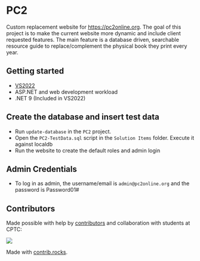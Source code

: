 # PC2
Custom replacement website for https://pc2online.org. The goal of this project is to make the current website more dynamic and include client requested features. The main feature is a
database driven, searchable resource guide to replace/complement the physical book they print every year.

## Getting started
- [VS2022](https://visualstudio.microsoft.com/)
- ASP.NET and web development workload
- .NET 9 (Included in VS2022)

## Create the database and insert test data
- Run ```update-database``` in the ```PC2``` project. 
- Open the ```PC2-TestData.sql``` script in the ```Solution Items``` folder. Execute it against localdb
- Run the website to create the default roles and admin login

## Admin Credentials
- To log in as admin, the username/email is `admin@pc2online.org` and the password is Password01#

## Contributors

Made possible with help by [contributors](https://github.com/SpeakingInBits/PC2/graphs/contributors) and collaboration with students at CPTC:

<a href="https://github.com/speakinginbits/pc2/graphs/contributors">
  <img src="https://contrib.rocks/image?repo=speakinginbits/pc2" />
</a>

Made with [contrib.rocks](https://contrib.rocks).
